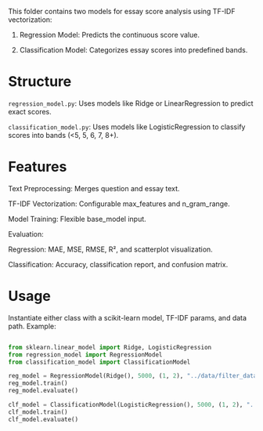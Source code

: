 This folder contains two models for essay score analysis using TF-IDF vectorization:

1. Regression Model: Predicts the continuous score value.

2. Classification Model: Categorizes essay scores into predefined bands.

# Structure
`regression_model.py`: Uses models like Ridge or LinearRegression to predict exact scores.

`classification_model.py`: Uses models like LogisticRegression to classify scores into bands (<5, 5, 6, 7, 8+).

# Features
Text Preprocessing: Merges question and essay text.

TF-IDF Vectorization: Configurable max_features and n_gram_range.

Model Training: Flexible base_model input.

Evaluation:

Regression: MAE, MSE, RMSE, R², and scatterplot visualization.

Classification: Accuracy, classification report, and confusion matrix.

# Usage
Instantiate either class with a scikit-learn model, TF-IDF params, and data path. Example:

```python

from sklearn.linear_model import Ridge, LogisticRegression
from regression_model import RegressionModel
from classification_model import ClassificationModel

reg_model = RegressionModel(Ridge(), 5000, (1, 2), "../data/filter_dataset.csv")
reg_model.train()
reg_model.evaluate()

clf_model = ClassificationModel(LogisticRegression(), 5000, (1, 2), "../data/filter_dataset.csv")
clf_model.train()
clf_model.evaluate()
```